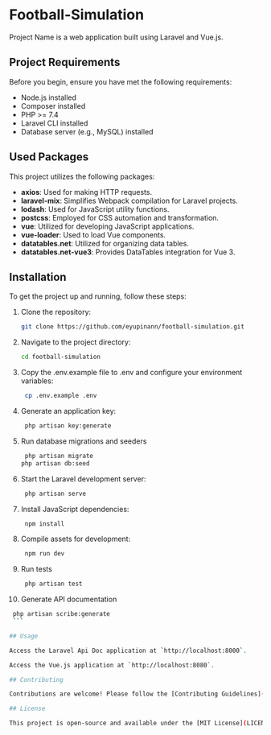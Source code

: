 # Football-Simulation

Project Name is a web application built using Laravel and Vue.js.

##  Project Requirements

Before you begin, ensure you have met the following requirements:

- Node.js installed
- Composer installed
- PHP >= 7.4
- Laravel CLI installed
- Database server (e.g., MySQL) installed

## Used Packages

This project utilizes the following packages:

- **axios**: Used for making HTTP requests.
- **laravel-mix**: Simplifies Webpack compilation for Laravel projects.
- **lodash**: Used for JavaScript utility functions.
- **postcss**: Employed for CSS automation and transformation.
- **vue**: Utilized for developing JavaScript applications.
- **vue-loader**: Used to load Vue components.
- **datatables.net**: Utilized for organizing data tables.
- **datatables.net-vue3**: Provides DataTables integration for Vue 3.


## Installation

To get the project up and running, follow these steps:

1. Clone the repository:

   ```bash
   git clone https://github.com/eyupinann/football-simulation.git
    ```

2. Navigate to the project directory:

   ```bash
   cd football-simulation
    ```

3. Copy the .env.example file to .env and configure your environment variables:

   ```bash
    cp .env.example .env
    ```
4. Generate an application key:

   ```bash
    php artisan key:generate
    ```
   
5. Run database migrations and seeders

   ```bash
    php artisan migrate
   php artisan db:seed
    ```
   
6. Start the Laravel development server:

   ```bash
    php artisan serve
    ```
   
7. Install JavaScript dependencies:

   ```bash
    npm install
    ```
   
8. Compile assets for development:

   ```bash
    npm run dev
    ```
   
9. Run tests

   ```bash
    php artisan test
    ```
   
10. Generate API documentation

   ```bash
    php artisan scribe:generate
    ```

## Usage

Access the Laravel Api Doc application at `http://localhost:8000`.

Access the Vue.js application at `http://localhost:8080`.

## Contributing

Contributions are welcome! Please follow the [Contributing Guidelines](CONTRIBUTING.md).

## License

This project is open-source and available under the [MIT License](LICENSE).
